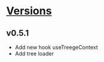 # [Versions](https://github.com/Tracktor/treege/releases)

## v0.5.1
- Add new hook useTreegeContext
- Add tree loader
